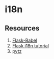 # i18n

## Resources
1. [Flask-Babel](https://python-babel.github.io/flask-babel/)
2. [Flask i18n tutorial]()
3. [pytz]()